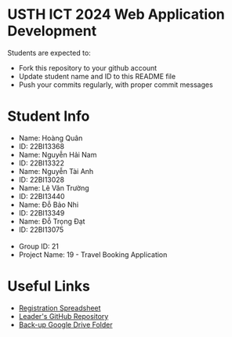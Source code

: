 USTH ICT 2024 Web Application Development
=====================================================

Students are expected to:

* Fork this repository to your github account
* Update student name and ID to this README file
* Push your commits regularly, with proper commit messages

Student Info
=======================

* Name: Hoàng Quân
* ID: 22BI13368
* Name: Nguyễn Hải Nam
* ID: 22BI13322
* Name: Nguyễn Tài Anh
* ID: 22BI13028
* Name: Lê Văn Trường
* ID: 22BI13440
* Name: Đỗ Bảo Nhi
* ID: 22BI13349
* Name: Đỗ Trọng Đạt
* ID: 22BI13075
<br><br>
* Group ID: 21
* Project Name: 19 - Travel Booking Application

Useful Links
=======================

* [Registration Spreadsheet](https://docs.google.com/spreadsheets/d/1X3gZ2CB0LDxNv_hprwek1V9XVuRaa9V5gdHrVC8n3iM/edit?gid=1812830611#gid=1812830611&range=C123:G128)
* [Leader's GitHub Repository](https://github.com/quan11304/WebDev2024)
* [Back-up Google Drive Folder](https://drive.google.com/drive/folders/1in6X6H3UkqrKPhLHfzU2UBQY2vi2KPB8)